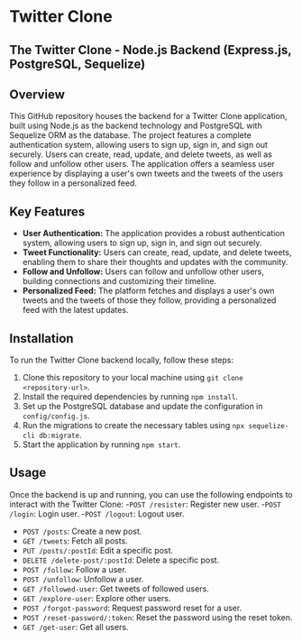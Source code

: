 # Twitter Clone

## The Twitter Clone - Node.js Backend (Express.js, PostgreSQL, Sequelize)

## Overview
This GitHub repository houses the backend for a Twitter Clone application, built using Node.js as the backend technology and PostgreSQL with Sequelize ORM as the database. The project features a complete authentication system, allowing users to sign up, sign in, and sign out securely. Users can create, read, update, and delete tweets, as well as follow and unfollow other users. The application offers a seamless user experience by displaying a user's own tweets and the tweets of the users they follow in a personalized feed.

## Key Features
- **User Authentication:** The application provides a robust authentication system, allowing users to sign up, sign in, and sign out securely.
- **Tweet Functionality:** Users can create, read, update, and delete tweets, enabling them to share their thoughts and updates with the community.
- **Follow and Unfollow:** Users can follow and unfollow other users, building connections and customizing their timeline.
- **Personalized Feed:** The platform fetches and displays a user's own tweets and the tweets of those they follow, providing a personalized feed with the latest updates.

## Installation
To run the Twitter Clone backend locally, follow these steps:

1. Clone this repository to your local machine using `git clone <repository-url>`.
2. Install the required dependencies by running `npm install`.
3. Set up the PostgreSQL database and update the configuration in `config/config.js`.
4. Run the migrations to create the necessary tables using `npx sequelize-cli db:migrate`.
5. Start the application by running `npm start`.

## Usage
Once the backend is up and running, you can use the following endpoints to interact with the Twitter Clone:
-`POST /resister`: Register new user.
-`POST /login`: Login user.
-`POST /logout`: Logout user.
- `POST /posts`: Create a new post.
- `GET /tweets`: Fetch all posts.
- `PUT /posts/:postId`: Edit a specific post.
- `DELETE /delete-post/:postId`: Delete a specific post.
- `POST /follow`: Follow a user.
- `POST /unfollow`: Unfollow a user.
- `GET /followed-user`: Get tweets of followed users.
- `GET /explore-user`: Explore other users.
- `POST /forgot-password`: Request password reset for a user.
- `POST /reset-password/:token`: Reset the password using the reset token.
- `GET /get-user`: Get all users.


